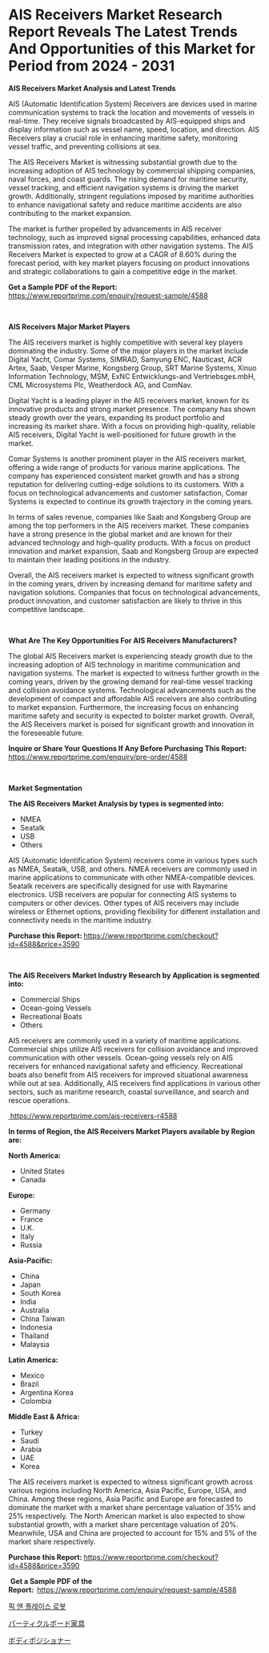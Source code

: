 <p><h1>AIS Receivers Market Research Report Reveals The Latest Trends And Opportunities of this Market for Period from 2024 - 2031</h1></p><p><strong>AIS Receivers Market Analysis and Latest Trends</strong></p>
<p><p>AIS (Automatic Identification System) Receivers are devices used in marine communication systems to track the location and movements of vessels in real-time. They receive signals broadcasted by AIS-equipped ships and display information such as vessel name, speed, location, and direction. AIS Receivers play a crucial role in enhancing maritime safety, monitoring vessel traffic, and preventing collisions at sea.</p><p>The AIS Receivers Market is witnessing substantial growth due to the increasing adoption of AIS technology by commercial shipping companies, naval forces, and coast guards. The rising demand for maritime security, vessel tracking, and efficient navigation systems is driving the market growth. Additionally, stringent regulations imposed by maritime authorities to enhance navigational safety and reduce maritime accidents are also contributing to the market expansion.</p><p>The market is further propelled by advancements in AIS receiver technology, such as improved signal processing capabilities, enhanced data transmission rates, and integration with other navigation systems. The AIS Receivers Market is expected to grow at a CAGR of 8.60% during the forecast period, with key market players focusing on product innovations and strategic collaborations to gain a competitive edge in the market.</p></p>
<p><strong>Get a Sample PDF of the Report:&nbsp;</strong> <a href="https://www.reportprime.com/enquiry/request-sample/4588">https://www.reportprime.com/enquiry/request-sample/4588</a></p>
<p>&nbsp;</p>
<p><strong>AIS Receivers Major Market Players</strong></p>
<p><p>The AIS receivers market is highly competitive with several key players dominating the industry. Some of the major players in the market include Digital Yacht, Comar Systems, SIMRAD, Samyung ENC, Nauticast, ACR Artex, Saab, Vesper Marine, Kongsberg Group, SRT Marine Systems, Xinuo Information Technology, MSM, ExNC Entwicklungs-and Vertriebsges.mbH, CML Microsystems Plc, Weatherdock AG, and ComNav.</p><p>Digital Yacht is a leading player in the AIS receivers market, known for its innovative products and strong market presence. The company has shown steady growth over the years, expanding its product portfolio and increasing its market share. With a focus on providing high-quality, reliable AIS receivers, Digital Yacht is well-positioned for future growth in the market.</p><p>Comar Systems is another prominent player in the AIS receivers market, offering a wide range of products for various marine applications. The company has experienced consistent market growth and has a strong reputation for delivering cutting-edge solutions to its customers. With a focus on technological advancements and customer satisfaction, Comar Systems is expected to continue its growth trajectory in the coming years.</p><p>In terms of sales revenue, companies like Saab and Kongsberg Group are among the top performers in the AIS receivers market. These companies have a strong presence in the global market and are known for their advanced technology and high-quality products. With a focus on product innovation and market expansion, Saab and Kongsberg Group are expected to maintain their leading positions in the industry.</p><p>Overall, the AIS receivers market is expected to witness significant growth in the coming years, driven by increasing demand for maritime safety and navigation solutions. Companies that focus on technological advancements, product innovation, and customer satisfaction are likely to thrive in this competitive landscape.</p></p>
<p>&nbsp;</p>
<p><strong>What Are The Key Opportunities For AIS Receivers Manufacturers?</strong></p>
<p><p>The global AIS Receivers market is experiencing steady growth due to the increasing adoption of AIS technology in maritime communication and navigation systems. The market is expected to witness further growth in the coming years, driven by the growing demand for real-time vessel tracking and collision avoidance systems. Technological advancements such as the development of compact and affordable AIS receivers are also contributing to market expansion. Furthermore, the increasing focus on enhancing maritime safety and security is expected to bolster market growth. Overall, the AIS Receivers market is poised for significant growth and innovation in the foreseeable future.</p></p>
<p><strong>Inquire or Share Your Questions If Any Before Purchasing This Report:</strong> <a href="https://www.reportprime.com/enquiry/pre-order/4588">https://www.reportprime.com/enquiry/pre-order/4588</a></p>
<p>&nbsp;</p>
<p><strong>Market Segmentation</strong></p>
<p><strong>The AIS Receivers Market Analysis by types is segmented into:</strong></p>
<p><ul><li>NMEA</li><li>Seatalk</li><li>USB</li><li>Others</li></ul></p>
<p><p>AIS (Automatic Identification System) receivers come in various types such as NMEA, Seatalk, USB, and others. NMEA receivers are commonly used in marine applications to communicate with other NMEA-compatible devices. Seatalk receivers are specifically designed for use with Raymarine electronics. USB receivers are popular for connecting AIS systems to computers or other devices. Other types of AIS receivers may include wireless or Ethernet options, providing flexibility for different installation and connectivity needs in the maritime industry.</p></p>
<p><strong>Purchase this Report:&nbsp;</strong><a href="https://www.reportprime.com/checkout?id=4588&price=3590">https://www.reportprime.com/checkout?id=4588&price=3590</a></p>
<p>&nbsp;</p>
<p><strong>The AIS Receivers Market Industry Research by Application is segmented into:</strong></p>
<p><ul><li>Commercial Ships</li><li>Ocean-going Vessels</li><li>Recreational Boats</li><li>Others</li></ul></p>
<p><p>AIS receivers are commonly used in a variety of maritime applications. Commercial ships utilize AIS receivers for collision avoidance and improved communication with other vessels. Ocean-going vessels rely on AIS receivers for enhanced navigational safety and efficiency. Recreational boats also benefit from AIS receivers for improved situational awareness while out at sea. Additionally, AIS receivers find applications in various other sectors, such as maritime research, coastal surveillance, and search and rescue operations.</p></p>
<p><a href="https://www.reportprime.com/ais-receivers-r4588">&nbsp;https://www.reportprime.com/ais-receivers-r4588</a></p>
<p><strong>In terms of Region, the AIS Receivers Market Players available by Region are:</strong></p>
<p>
    <p> <strong> North America: </strong>
        <ul>
            <li>United States</li>
            <li>Canada</li>
        </ul>
        </p> 
    <p> <strong> Europe: </strong>
        <ul>
            <li>Germany</li>
            <li>France</li>
            <li>U.K.</li>
            <li>Italy</li>
            <li>Russia</li>
        </ul>
        </p> 
    <p> <strong> Asia-Pacific: </strong>
        <ul>
            <li>China</li>
            <li>Japan</li>
            <li>South Korea</li>
            <li>India</li>
            <li>Australia</li>
            <li>China Taiwan</li>
            <li>Indonesia</li>
            <li>Thailand</li>
            <li>Malaysia</li>
        </ul>
        </p> 
    <p> <strong> Latin America: </strong>
        <ul>
            <li>Mexico</li>
            <li>Brazil</li>
            <li>Argentina Korea</li>
            <li>Colombia</li>
        </ul>
        </p> 
    <p> <strong> Middle East & Africa: </strong>
        <ul>
            <li>Turkey</li>
            <li>Saudi</li>
            <li>Arabia</li>
            <li>UAE</li>
            <li>Korea</li>
        </ul>
    </p>
    </p>
<p><p>The AIS receivers market is expected to witness significant growth across various regions including North America, Asia Pacific, Europe, USA, and China. Among these regions, Asia Pacific and Europe are forecasted to dominate the market with a market share percentage valuation of 35% and 25% respectively. The North American market is also expected to show substantial growth, with a market share percentage valuation of 20%. Meanwhile, USA and China are projected to account for 15% and 5% of the market share respectively.</p></p>
<p><strong>Purchase this Report: </strong><a href="https://www.reportprime.com/checkout?id=4588&price=3590">https://www.reportprime.com/checkout?id=4588&price=3590</a></p>
<p>&nbsp;<strong>Get a Sample PDF of the Report:&nbsp;&nbsp;</strong><a href="https://www.reportprime.com/enquiry/request-sample/4588">https://www.reportprime.com/enquiry/request-sample/4588</a></p>
<p><strong></strong></p>
<p><p><a href="https://medium.com/@jaleelweissnat2022/pick-and-place-robots-%EC%8B%9C%EC%9E%A5-%EA%B7%9C%EB%AA%A8-%EB%B0%8F-%EC%8B%9C%EC%9E%A5-%EB%8F%99%ED%96%A5-%EC%99%84%EC%A0%84%ED%95%9C-%EC%82%B0%EC%97%85-%EA%B0%9C%EC%9A%94-2024%EB%85%84%EB%B6%80%ED%84%B0-2031%EB%85%84%EA%B9%8C%EC%A7%80-c8f48a5cc9f2">픽 앤 플레이스 로봇</a></p><p><a href="https://github.com/BrionnaBoyle/Market-Research-Report-List-1/blob/main/109603773656.md">パーティクルボード家具</a></p><p><a href="https://medium.com/@addiehirthe05/%E8%BA%AB%E4%BD%93%E3%81%AE%E4%BD%8D%E7%BD%AE%E8%AA%BF%E6%95%B4%E5%99%A8%E5%B8%82%E5%A0%B4%E3%81%AE%E5%8B%95%E5%90%91%E3%81%A8%E5%B8%82%E5%A0%B4%E5%88%86%E6%9E%90%E3%81%AF-2024%E5%B9%B4%E3%81%8B%E3%82%892031%E5%B9%B4%E3%81%BE%E3%81%A7%E3%81%AE%E6%9C%9F%E9%96%93%E3%81%AB%E4%BA%88%E6%B8%AC%E3%81%95%E3%82%8C%E3%81%A6%E3%81%84%E3%81%BE%E3%81%99-f7c3d500ca6f">ボディポジショナー</a></p></p>